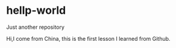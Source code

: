 # hellp-world
Just another repository


Hi,I come from China, this is the first lesson I learned from Github.
